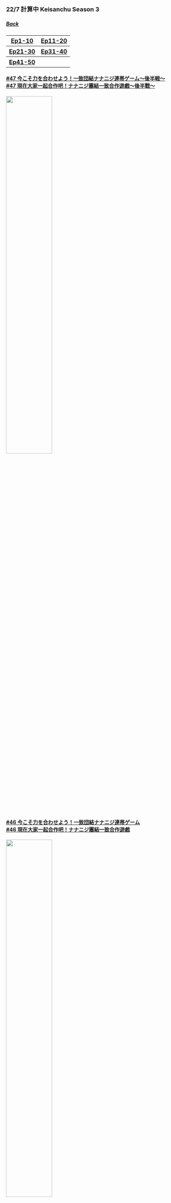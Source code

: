 ### 22/7 計算中 Keisanchu Season 3
##### [Back](227Keisanchu_List.md)

<table>
  <tr>
    <th><a href="#Ep1-10">Ep1-10</a></th>
	<th><a href="#Ep11-20">Ep11-20</a></th>
  </tr>
  <tr>
    <th><a href="#Ep21-30">Ep21-30</a></th>
    <th><a href="#Ep31-40">Ep31-40</a></th>
  </tr>
  <tr>
    <th rowspan="2"><a href="#Ep41-50">Ep41-50</a></th>
    <th><a href="#Ep51-60"></a></th>
  </tr>
</table>

<a name="Ep41-50"></a>
#### [#47 今こそ力を合わせよう！一致団結ナナニジ連帯ゲーム～後半戦～<br>#47 現在大家一起合作吧！ナナニジ團結一致合作遊戲～後半戰～](S3/Ep47.md)
<img src="../../../Img/227Keisanchu/20220219_S3Ep47.jpg" width="50%">

#### [#46 今こそ力を合わせよう！一致団結ナナニジ連帯ゲーム<br>#46 現在大家一起合作吧！ナナニジ團結一致合作遊戲](S3/Ep46.md)
<img src="../../../Img/227Keisanchu/20220212_S3Ep46.jpg" width="50%">

#### [#45 滝川みうに聞いてみよう！YesこっくりNotこっくり<br>#45 向滝川みう打聽一下！YesこっくりNotこっくり](S3/Ep45.md)
<img src="../../../Img/227Keisanchu/20220205_S3Ep45.jpg" width="50%">

#### [#44 ナナニジアンケート！イジりたいクイーン決定戦 後半戦<br>#44 ナナニジ調查！搗蛋女王決定戰 後半戰](S3/Ep44.md)
<img src="../../../Img/227Keisanchu/20220129_S3Ep44.jpg" width="50%">

#### [#43 ナナニジアンケート！イジりたいクイーン決定戦<br>#43 ナナニジ調查！搗蛋女王決定戰](S3/Ep43.md)
<img src="../../../Img/227Keisanchu/20220122_S3Ep43.jpg" width="50%">

#### [#42 もっと当たって当然！ナナニジ６ 後半戦<br>#42 再來當然會命中！ナナニジ６ 後半戰](S3/Ep42.md)
<img src="../../../Img/227Keisanchu/20220115_S3Ep42.jpg" width="50%">

#### [#41 もっと当たって当然！ナナニジ６<br>#41 再來當然會命中！ナナニジ６](S3/Ep41.md)
<img src="../../../Img/227Keisanchu/20220108_S3Ep41.jpg" width="50%">
<hr>

<a name="Ep31-40"></a>
#### [#40 ２０２２年を大予言！ナナニジ妄想初夢占い<br>#40 ２０２２年大預言！ナナニジ妄想初夢占卜](S3/Ep40.md)
<img src="../../../Img/227Keisanchu/20220101_S3Ep40.jpg" width="50%">

#### [#39 第２回ナナニジクリスマス告白クイーン決定戦 後半戦<br>#39 第２回ナナニジ聖誕告白女王決定戰 後半戰](S3/Ep39.md)
<img src="../../../Img/227Keisanchu/20211225_S3Ep39.jpg" width="50%">

#### [#38 第２回ナナニジクリスマス告白クイーン決定戦<br>#38 第２回ナナニジ聖誕告白女王決定戰](S3/Ep38.md)
<img src="../../../Img/227Keisanchu/20211218_S3Ep38.jpg" width="50%">

#### [#37 ８ｔｈシングル『覚醒』ヒット祈願企画の生配信番組<br>#37 ８ｔｈ單曲『覚醒』大賣祈願企劃直播節目](S3/Ep37.md)
<img src="../../../Img/227Keisanchu/20211211_S3Ep37.jpg" width="50%">

#### [#36 ナナニジファン考案！推しメンクイズ１vs６完結編<br>#36 ナナニジ粉絲的提議！我推問答１vs６完結編](S3/Ep36.md)
<img src="../../../Img/227Keisanchu/20211204_S3Ep36.jpg" width="50%">

#### [#35 ナナニジファン考案！推しメンクイズ１vs６ 2<br>#35 ナナニジ粉絲的提議！我推問答１vs６ 2](S3/Ep35.md)
<img src="../../../Img/227Keisanchu/20211127_S3Ep35.jpg" width="50%">

#### [#34 ナナニジファン考案！推しメンクイズ１vs６<br>#34 ナナニジ粉絲的提議！我推問答１vs６](S3/Ep34.md)
<img src="../../../Img/227Keisanchu/20211120_S3Ep34.jpg" width="50%">

#### [#33 ナナニジ！オシャレ番長は誰だ！？ファッション選手（センス）権～相田コーディネート編～<br>#33 ナナニジ！誰是時尚番長！？時尚感選手權～相田配搭編～](S3/Ep33.md)
<img src="../../../Img/227Keisanchu/20211113_S3Ep33.jpg" width="50%">

#### [#32 ナナニジ！オシャレ番長は誰だ！？ファッション選手（センス）権！<br>#32 ナナニジ！誰是時尚番長！？時尚感選手權！](S3/Ep32.md)
<img src="../../../Img/227Keisanchu/20211106_S3Ep32.jpg" width="50%">

#### [#31 ナナニジメンバーに問う！逆に男心わかってんのか？クイーン後半戦<br>#31 向ナナニジ成員提問！相反地，你懂男人的心？女王後半戦](S3/Ep31.md)
<img src="../../../Img/227Keisanchu/20211030_S3Ep31.jpg" width="50%">
<hr>

<a name="Ep21-30"></a>
#### [#30 ナナニジメンバーに問う！逆に男心わかってんのか？クイーン決定戦<br>#30 向ナナニジ成員提問！相反地，你懂男人的心？女王決定戦](S3/Ep30.md)
<img src="../../../Img/227Keisanchu/20211023_S3Ep30.jpg" width="50%">

#### [#29 滝川みう！これなら食べられるー１グランプリ<br>#29 滝川みう！這樣的話你可以吃ー１大賽](S3/Ep29.md)
<img src="../../../Img/227Keisanchu/20211016_S3Ep29.jpg" width="50%">

#### [#28 もっと私の怒りを聞いてください！第３回『ナナニジ共感グランプリ』後半戦<br>#28 聽聽我的憤怒！第３回『ナナニジ共感大賽』後半戰](S3/Ep28.md)
<img src="../../../Img/227Keisanchu/20211009_S3Ep28.jpg" width="50%">

#### [#27 もっと私の怒りを聞いてください！第３回『ナナニジ共感グランプリ』<br>#27 聽聽我的憤怒！第３回『ナナニジ共感大賽』](S3/Ep27.md)
<img src="../../../Img/227Keisanchu/20211002_S3Ep27.jpg" width="50%">

#### [#26 第４回！ナナニジイメージ調査ランキング！<br>#26 第４回！ナナニジ印象調査排名！](S3/Ep26.md)
<img src="../../../Img/227Keisanchu/20210925_S3Ep26.jpg" width="50%">

#### [#25 ナナニジお手軽意外グルメグランプリ<br>#25 ナナニジ輕鬆又驚喜美食大獎賽](S3/Ep25.md)
<img src="../../../Img/227Keisanchu/20210918_S3Ep25.jpg" width="50%">

#### [#24 ナナニジメンバーがジャッジ！どっちの三四郎ショー 後半戦<br>#24 ナナニジ成員是評判！哪邊的三四郎SHOW 後半戰](S3/Ep24.md)
<img src="../../../Img/227Keisanchu/20210911_S3Ep24.jpg" width="50%">

#### [#23 ナナニジメンバーがジャッジ！どっちの三四郎ショー<br>#23 ナナニジ成員是評判！哪邊的三四郎SHOW](S3/Ep23.md)
<img src="../../../Img/227Keisanchu/20210904_S3Ep23.jpg" width="50%">

#### [#22 当たって当然！ナナニジペア当て５<br>#22 當然會命中！ナナニジ組合５](S3/Ep22.md)
<img src="../../../Img/227Keisanchu/20210828_S3Ep22.jpg" width="50%">

#### [#21 第２回！当たって当然ナナニジ５<br>#21 第２回！當然會命中ナナニジ５](S3/Ep21.md)
<img src="../../../Img/227Keisanchu/20210821_S3Ep21.jpg" width="50%">
<hr>

<a name="Ep11-20"></a>
#### [#20 ト書き即興演技力クイーン決定戦 後半戦<br>#20 即興表演女王決定戰 後半戰](S3/Ep20.md)
<img src="../../../Img/227Keisanchu/20210814_S3Ep20.jpg" width="50%">

#### [#19 ト書き即興演技力クイーン決定戦<br>#19 即興表演女王決定戰](S3/Ep19.md)
<img src="../../../Img/227Keisanchu/20210807_S3Ep19.jpg" width="50%">

#### [#18 ナナニジチーム対抗！ナナオンバトル！<br>#18 ナナニジ小組對決！ナナオン對戰！](S3/Ep18.md)
<img src="../../../Img/227Keisanchu/20210731_S3Ep18.jpg" width="50%">

#### [#17 ナナニジファンアートグランプリ後半戦<br>#17 ナナニジ粉絲作品大獎賽後半戰](S3/Ep17.md)
<img src="../../../Img/227Keisanchu/20210724_S3Ep17.jpg" width="50%">

#### [#16 ナナニジファンアートグランプリ<br>#16 ナナニジ粉絲作品大獎賽](S3/Ep16.md)
<img src="../../../Img/227Keisanchu/20210717_S3Ep16.jpg" width="50%">

#### [#15 1stアルバム発売記念ヒヤシンスのフラワーアートでキャンペーン大作戦<br>#15 1st專輯隻發售紀念 以風信子的花畫宣傳大作戰](S3/Ep15.md)
<img src="../../../Img/227Keisanchu/20210710_S3Ep15.jpg" width="50%">

#### [#14 1stアルバム「11という名の永遠の素数」大ヒット考案<br>#14 1st專輯「11という名の永遠の素数」大賣計劃](S3/Ep14.md)
<img src="../../../Img/227Keisanchu/20210703_S3Ep14.jpg" width="50%">

#### [#13 三四郎女心わかってるキング決定戦 後編<br>#13 三四郎懂女人心之王決定戰 後編](S3/Ep13.md)
<img src="../../../Img/227Keisanchu/20210626_S3Ep13.jpg" width="50%">

#### [#12 ナナニジメンバーがジャッジ！三四郎女心わかってるキング決定戦<br>#12 ナナニジ成員是評判！三四郎懂女人心之王決定戰](S3/Ep12.md)
<img src="../../../Img/227Keisanchu/20210619_S3Ep12.jpg" width="50%">

#### [#11 クイズ！本当に相田周二は滝川みうの理解者なのか！？<br>#11 問答！相田周二真的是滝川みう的理解者！？](S3/Ep11.md)
<img src="../../../Img/227Keisanchu/20210612_S3Ep11.jpg" width="50%">
<hr>

<a name="Ep1-10"></a>
#### [#10 教えて先輩！ナナニジアイドル講座第２弾 後半戦<br>#10 前輩請告訴我！ナナニジ偶像講座第２彈 後半戰](S3/Ep10.md)
<img src="../../../Img/227Keisanchu/20210605_S3Ep10.jpg" width="50%">

#### [#9 教えて先輩！ナナニジアイドル講座第２弾<br>#9 前輩請告訴我！ナナニジ偶像講座第２彈](S3/Ep09.md)
<img src="../../../Img/227Keisanchu/20210529_S3Ep09.jpg" width="50%">

#### [#8 クイズ！ちょっと〜みんな計算中愛あんの？<br>#8 問答！等等〜大家愛計算中嗎？](S3/Ep08.md)
<img src="../../../Img/227Keisanchu/20210522_S3Ep08.jpg" width="50%">

#### [#7 当たって当然！ナナニジ５後半戦<br>#7 當然會命中！ナナニジ５後半戰](S3/Ep07.md)
<img src="../../../Img/227Keisanchu/20210515_S3Ep07.jpg" width="50%">

#### [#6 当たって当然！ナナニジ５<br>#6 當然會命中！ナナニジ５](S3/Ep06.md)
<img src="../../../Img/227Keisanchu/20210508_S3Ep06.jpg" width="50%">

#### [#5 ナナニジ短期集中学習クイーン決定戦 後半戦<br>#5 ナナニジ短期集中學習女王決定戰 後半戰](S3/Ep05.md)
<img src="../../../Img/227Keisanchu/20210501_S3Ep05.jpg" width="50%">

#### [#4 ナナニジ短期集中学習クイーン決定戦<br>#4 ナナニジ短期集中學習女王決定戰](S3/Ep04.md)
<img src="../../../Img/227Keisanchu/20210424_S3Ep04.jpg" width="50%">

#### [#3 ナナニジ軍ＶＳ菊地軍仁義なきアイドルバトル後半戦<br>#3 ナナニジ軍ＶＳ菊地軍無仁義對決後半戰](S3/Ep03.md)
<img src="../../../Img/227Keisanchu/20210417_S3Ep03.jpg" width="50%">

#### [#2 教えて先輩!ナナニジアイドル講座 2<br>#2 前輩請告訴我!ナナニジ偶像講座 2](S3/Ep02.md)
<img src="../../../Img/227Keisanchu/20210410_S3Ep02.jpg" width="50%">

#### [#1 教えて先輩!ナナニジアイドル講座<br>#1 前輩請告訴我!ナナニジ偶像講座](S3/Ep01.md)
<img src="../../../Img/227Keisanchu/20210403_S3Ep01.jpg" width="50%">
